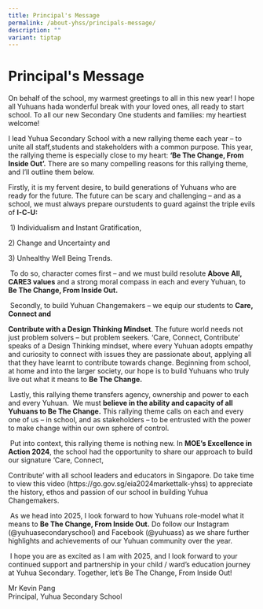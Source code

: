 ```yaml
---
title: Principal's Message
permalink: /about-yhss/principals-message/
description: ""
variant: tiptap
---
```

<h1>Principal's Message</h1>
<p>On behalf of the school, my warmest greetings to all in this new year!
I hope all Yuhuans hada wonderful break with your loved ones, all ready
to start school. To all our new Secondary One students and families: my
heartiest welcome!&nbsp;</p>
<p>I lead Yuhua Secondary School with a new rallying theme each year – to
unite all staff,students and stakeholders with a common purpose. This year,
the rallying theme is especially close to my heart: <strong>‘Be The Change, From Inside Out’.</strong> There
are so many compelling reasons for this rallying theme, and I’ll outline
them below.&nbsp;</p>
<p>Firstly, it is my fervent desire, to build generations of Yuhuans who
are ready for the future. The future can be scary and challenging – and
as a school, we must always prepare ourstudents to guard against the triple
evils of <strong>I-C-U:</strong>
</p>
<p>&nbsp;1) Individualism and Instant Gratification,</p>
<p>2) Change and Uncertainty and</p>
<p>3) Unhealthy Well Being Trends.</p>
<p>&nbsp;To do so, character comes first – and we must build resolute <strong>Above All, CARE3 values</strong> and
a strong moral compass in each and every Yuhuan, to <strong>Be The Change, From Inside Out.</strong>
</p>
<p>&nbsp;Secondly, to build Yuhuan Changemakers – we equip our students to <strong>Care, Connect and</strong>
</p>
<p><strong>Contribute with a Design Thinking Mindset</strong>. The future
world needs not just problem solvers – but problem seekers. ‘Care, Connect,
Contribute’ speaks of a Design Thinking mindset, where every Yuhuan adopts
empathy and curiosity to connect with issues they are passionate about,
applying all that they have learnt to contribute towards change. Beginning
from school, at home and into the larger society, our hope is to build
Yuhuans who truly live out what it means to <strong>Be The Change.</strong>
</p>
<p>&nbsp;Lastly, this rallying theme transfers agency, ownership and power
to each and every Yuhuan.&nbsp; We must <strong>believe in the ability and capacity of all Yuhuans to Be The Change.</strong> This
rallying theme calls on each and every one of us – in school, and as stakeholders
– to be entrusted with the power to make change within our own sphere of
control.</p>
<p>&nbsp;Put into context, this rallying theme is nothing new. In <strong>MOE’s Excellence in Action 2024</strong>,
the school had the opportunity to share our approach to build our signature
‘Care, Connect,</p>
<p>Contribute’ with all school leaders and educators in Singapore. Do take
time to view this video (<a rel="noopener noreferrer nofollow" target="_blank">https://go.gov.sg/eia2024markettalk-yhss</a>)
to appreciate the history, ethos and passion of our school in building
Yuhua Changemakers.</p>
<p>&nbsp;As we head into 2025, I look forward to how Yuhuans role-model what
it means to <strong>Be The Change, From Inside Out.</strong> Do follow our
Instagram<strong> </strong>(@yuhuasecondaryschool) and Facebook (@yuhuass)
as we share further highlights and<strong> </strong>achievements of our
Yuhuan community over the year.</p>
<p>&nbsp;I hope you are as excited as I am with 2025, and I look forward
to your continued support and partnership in your child / ward’s education
journey at Yuhua Secondary. Together, let’s Be The Change, From Inside
Out!</p>
<p></p>
<p>Mr Kevin Pang
<br>Principal, Yuhua Secondary School</p>